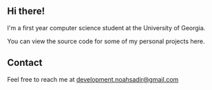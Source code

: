 ## Hi there!

I'm a first year computer science student at the University of Georgia.

You can view the source code for some of my personal projects here.

## Contact
Feel free to reach me at development.noahsadir@gmail.com
